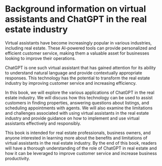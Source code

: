 Background information on virtual assistants and ChatGPT in the real estate industry
==================================================================================================

Virtual assistants have become increasingly popular in various industries, including real estate. These AI-powered tools can provide personalized and efficient customer service, making them a valuable asset for businesses looking to improve their operations.

ChatGPT is one such virtual assistant that has gained attention for its ability to understand natural language and provide contextually appropriate responses. This technology has the potential to transform the real estate industry by improving customer service and increasing efficiency.

In this book, we will explore the various applications of ChatGPT in the real estate industry. We will discuss how this technology can be used to assist customers in finding properties, answering questions about listings, and scheduling appointments with agents. We will also examine the limitations and challenges associated with using virtual assistants in the real estate industry and provide guidance on how to implement and use virtual assistants effectively and responsibly.

This book is intended for real estate professionals, business owners, and anyone interested in learning more about the benefits and limitations of virtual assistants in the real estate industry. By the end of this book, readers will have a thorough understanding of the role of ChatGPT in real estate and how it can be leveraged to improve customer service and increase business productivity.
